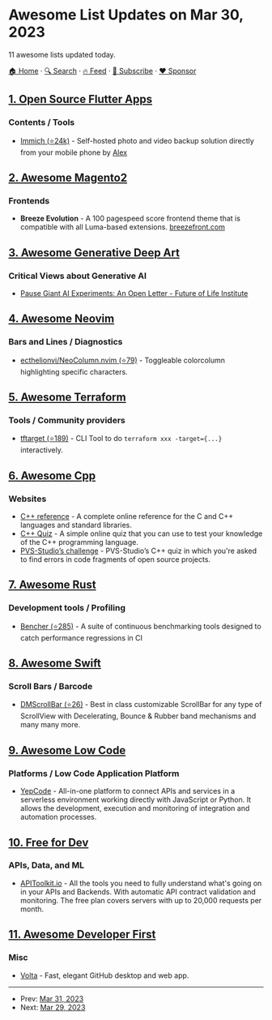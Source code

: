 # Awesome List Updates on Mar 30, 2023

11 awesome lists updated today.

[🏠 Home](/README.md) · [🔍 Search](https://www.trackawesomelist.com/search/) · [🔥 Feed](https://www.trackawesomelist.com/rss.xml) · [📮 Subscribe](https://trackawesomelist.us17.list-manage.com/subscribe?u=d2f0117aa829c83a63ec63c2f&id=36a103854c) · [❤️  Sponsor](https://github.com/sponsors/theowenyoung)



## [1. Open Source Flutter Apps](/content/tortuvshin/open-source-flutter-apps/README.md)

### Contents / Tools

*   [Immich (⭐24k)](https://github.com/immich-app/immich) - Self-hosted photo and video backup solution directly from your mobile phone by [Alex](https://github.com/alextran1502)

## [2. Awesome Magento2](/content/run-as-root/awesome-magento2/README.md)

### Frontends

*   **Breeze Evolution** - A 100 pagespeed score frontend theme that is compatible with all Luma-based extensions. [breezefront.com](https://breezefront.com/themes)

## [3. Awesome Generative Deep Art](/content/filipecalegario/awesome-generative-deep-art/README.md)

### Critical Views about Generative AI

*   [Pause Giant AI Experiments: An Open Letter - Future of Life Institute](https://futureoflife.org/open-letter/pause-giant-ai-experiments/)

## [4. Awesome Neovim](/content/rockerBOO/awesome-neovim/README.md)

### Bars and Lines / Diagnostics

*   [ecthelionvi/NeoColumn.nvim (⭐79)](https://github.com/ecthelionvi/NeoColumn.nvim) - Toggleable colorcolumn highlighting specific characters.

## [5. Awesome Terraform](/content/shuaibiyy/awesome-terraform/README.md)

### Tools / Community providers

*   [tftarget (⭐189)](https://github.com/future-architect/tftarget) - CLI Tool to do `terraform xxx -target={...}` interactively.

## [6. Awesome Cpp](/content/fffaraz/awesome-cpp/README.md)

### Websites

*   [C++ reference](https://cppreference.com) - A complete online reference for the C and C++ languages and standard libraries.
*   [C++ Quiz](https://cppquiz.org) - A simple online quiz that you can use to test your knowledge of the C++ programming language.
*   [PVS-Studio’s challenge](https://quiz.pvs-studio.com) - PVS-Studio’s C++ quiz in which you're asked to find errors in code fragments of open source projects.

## [7. Awesome Rust](/content/rust-unofficial/awesome-rust/README.md)

### Development tools / Profiling

*   [Bencher (⭐285)](https://github.com/bencherdev/bencher) - A suite of continuous benchmarking tools designed to catch performance regressions in CI

## [8. Awesome Swift](/content/matteocrippa/awesome-swift/README.md)

### Scroll Bars / Barcode

*   [DMScrollBar (⭐26)](https://github.com/batanus/DMScrollBar) - Best in class customizable ScrollBar for any type of ScrollView with Decelerating, Bounce & Rubber band mechanisms and many many more.

## [9. Awesome Low Code](/content/zenitysec/awesome-low-code/README.md)

### Platforms / Low Code Application Platform

*   [YepCode](https://yepcode.io) - All-in-one platform to connect APIs and services in a serverless environment working directly with JavaScript or Python. It allows the development, execution and monitoring of integration and automation processes.

## [10. Free for Dev](/content/ripienaar/free-for-dev/README.md)

### APIs, Data, and ML

*   [APIToolkit.io](https://apitoolkit.io) - All the tools you need to fully understand what's going on in your APIs and Backends. With automatic API contract validation and monitoring. The free plan covers servers with up to 20,000 requests per month.

## [11. Awesome Developer First](/content/agamm/awesome-developer-first/README.md)

### Misc

*   [Volta](https://volta.net) - Fast, elegant GitHub desktop and web app.

---

- Prev: [Mar 31, 2023](/content/2023/03/31/README.md)
- Next: [Mar 29, 2023](/content/2023/03/29/README.md)